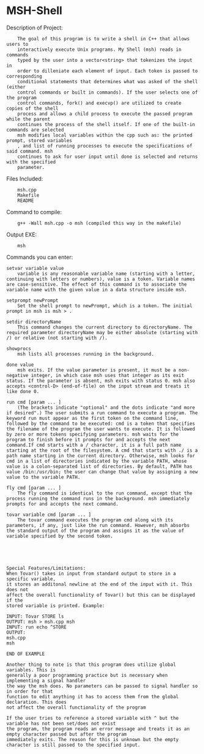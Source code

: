 # MSH-Shell

Description of Project:
        
        
        The goal of this program is to write a shell in C++ that allows users to
        interactively execute Unix programs. My Shell (msh) reads in commands
        typed by the user into a vector<string> that tokenizes the input in
        order to dilleniate each element of input. Each token is passed to corresponding
        conditional statements that determines what was asked of the shell (either
        control commands or built in commands). If the user selects one of the program
        control commands, fork() and execvp() are utilized to create copies of the shell
        process and allows a child process to execute the passed program while the parent
        continues the process of the shell itself. If one of the built-in commands are selected
        msh modifies local variables within the cpp such as: the printed prompt, stored variables
        , and list of running processes to execute the specifications of said command. msh
        continues to ask for user input until done is selected and returns with the specified
        parameter.

Files Included:
	    
        
        msh.cpp
	    Makefile
	    README

Command to compile:
	    
        
        g++ -Wall msh.cpp -o msh (compiled this way in the makefile)

Output EXE:
	    
        
        msh

Commands you can enter:


    setvar variable value
        variable is any reasonable variable name (starting with a letter, continuing with letters or numbers), value is a token. Variable names are case-sensitive. The effect of this command is to associate the variable name with the given value in a data structure inside msh.
    
    setprompt newPrompt
        Set the shell prompt to newPrompt, which is a token. The initial prompt in msh is msh > .

    setdir directoryName
        This command changes the current directory to directoryName. The required parameter directoryName may be either absolute (starting with /) or relative (not starting with /).

    showprocs
        msh lists all processes running in the background.

    done value
        msh exits. If the value parameter is present, it must be a non-negative integer, in which case msh uses that integer as its exit status. If the parameter is absent, msh exits with status 0. msh also accepts <control-D> (end-of-file) on the input stream and treats it like done 0.

    run cmd [param ... ]
        (The brackets indicate "optional" and the dots indicate "and more if desired".) The user submits a run command to execute a program. The keyword run must appear as the first token on the command line, followed by the command to be executed: cmd is a token that specifies the filename of the program the user wants to execute. It is followed by zero or more tokens specifying parameters. msh waits for the program to finish before it prompts for and accepts the next command.If cmd starts with a / character, it is a full path name starting at the root of the filesystem. A cmd that starts with ./ is a path name starting in the current directory. Otherwise, msh looks for cmd in a list of directories indicated by the variable PATH, whose value is a colon-separated list of directories. By default, PATH has value /bin:/usr/bin; the user can change that value by assigning a new value to the variable PATH.

    fly cmd [param ... ]
        The fly command is identical to the run command, except that the process running the command runs in the background. msh immediately prompts for and accepts the next command.

    tovar variable cmd [param ... ]
        The tovar command executes the program cmd along with its parameters, if any, just like the run command. However, msh absorbs the standard output of the program and assigns it as the value of variable specified by the second token.





    Special Features/Limitations:
	When Tovar() takes in input from standard output to store in a specific variable,
	it stores an additonal newline at the end of the input with it. This does not
	affect the overall functionality of Tovar() but this can be displayed if the
	stored variable is printed. Example:

	INPUT: Tovar STORE ls
	OUTPUT: msh > msh.cpp msh
	INPUT: run echo ^STORE
	OUTPUT:
	msh.cpp
	msh

	END OF EXAMPLE

	Another thing to note is that this program does utilize global variables. This is
	generally a poor programming practice but is necessary when implementing a signal handler
	the way the msh does. No parameters can be passed to signal handler so in order for that
	function to edit anything it has to access them from the global declaration. This does
	not affect the overall functionality of the program

	If the user tries to reference a stored variable with ^ but the variable has not been set/does not exist
	the program, the program reads an error message and treats it as an empty character passed but after the program
	immediately exits. The reason for this is unknown but the empty character is still passed to the specified input.